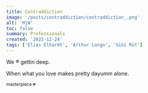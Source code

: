 ```yaml
---
title: Contraddiction
image: '/posts/contraddiction/contraddiction_.png'
alt: 'MjW'
toc: false
summary: Professionals
created: '2022-12-24'
tags: ['Elias Elhardt', 'Arthur Longo', 'GiGi Rüf']
---
```


We ®️ gettin deep.

When what you love makes pretty dayumm alone.

<script>
  import { Vimeo } from 'sveltekit-embed'
</script>

<Vimeo vimeoId="320329893" />

<sup>masterpiece 💔</sup>
